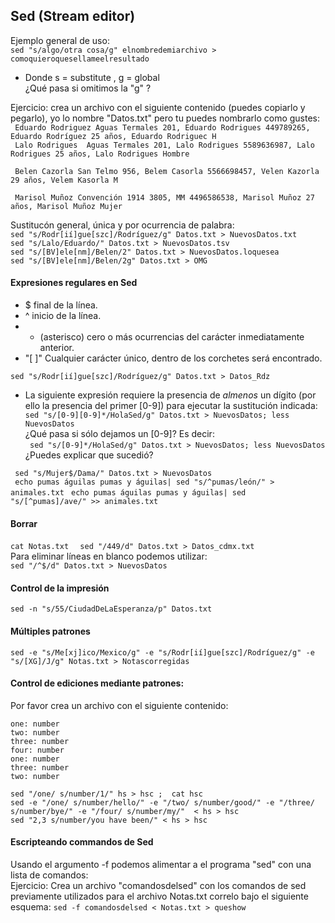 ## Sed (Stream editor)

Ejemplo general de uso:  
``` sed "s/algo/otra cosa/g" elnombredemiarchivo > comoquieroquesellameelresultado ```
* Donde s = substitute  , g = global   
¿Qué pasa si omitimos la "g" ?  

Ejercicio:  crea un archivo con el siguiente contenido (puedes copiarlo y pegarlo), yo lo nombre "Datos.txt" pero tu puedes nombrarlo como gustes:  
``` Eduardo Rodriguez Aguas Termales 201, Eduardo Rodrigues 449789265, Eduardo Rodríguez 25 años, Eduardo Rodriguec H```  
``` Lalo Rodrigues  Aguas Termales 201, Lalo Rodrigues 5589636987, Lalo Rodrigues 25 años, Lalo Rodrigues Hombre```  


``` Belen Cazorla San Telmo 956, Belem Casorla 5566698457, Velen Kazorla 29 años, Velem Kasorla M```  

``` Marisol Muñoz Convención 1914 3805, MM 4496586538, Marisol Muñoz 27 años, Marisol Muñoz Mujer```  

Sustitucón general, única y por ocurrencia de palabra:  
``` sed "s/Rodr[ií]gue[szc]/Rodríguez/g" Datos.txt > NuevosDatos.txt ```  
``` sed "s/Lalo/Eduardo/" Datos.txt > NuevosDatos.tsv ```  
``` sed "s/[BV]ele[nm]/Belen/2" Datos.txt > NuevosDatos.loquesea ```  
``` sed "s/[BV]ele[nm]/Belen/2g" Datos.txt > OMG ```


#### Expresiones regulares en Sed
*  $ final de la línea.
*  ^ inicio de la línea.
*  * (asterisco) cero o más ocurrencias del carácter inmediatamente anterior.
* "[ ]" Cualquier carácter único, dentro de los corchetes será encontrado.  
  
```sed "s/Rodr[ií]gue[szc]/Rodríguez/g" Datos.txt > Datos_Rdz ```  
* La siguiente expresión requiere la presencia de _almenos_ un dígito (por ello la presencia del primer [0-9]) para ejecutar la sustitución indicada:
``` sed "s/[0-9][0-9]*/HolaSed/g" Datos.txt > NuevosDatos; less NuevosDatos```  
 ¿Qué pasa si sólo dejamos un [0-9]? Es decir:  
``` sed "s/[0-9]*/HolaSed/g" Datos.txt > NuevosDatos; less NuevosDatos```   
¿Puedes explicar que sucedió?


``` sed "s/Mujer$/Dama/" Datos.txt > NuevosDatos```  
``` echo pumas águilas pumas y águilas| sed "s/^pumas/león/" > animales.txt``` 
``` echo pumas águilas pumas y águilas| sed "s/[^pumas]/ave/" >> animales.txt``` 

#### Borrar  
```cat Notas.txt ```
``` sed "/449/d" Datos.txt > Datos_cdmx.txt```  
Para eliminar líneas en blanco podemos utilizar:  
```sed "/^$/d" Datos.txt > NuevosDatos ```   

#### Control de la impresión

```sed -n "s/55/CiudadDeLaEsperanza/p" Datos.txt ```  

#### Múltiples patrones

```sed -e "s/Me[xj]ico/Mexico/g" -e "s/Rodr[ií]gue[szc]/Rodríguez/g" -e "s/[XG]/J/g" Notas.txt > Notascorregidas ```  

#### Control de ediciones mediante patrones:

Por favor crea un archivo con el siguiente contenido:  

```one: number```   
```two: number```  
```three: number```   
```four: number```   
```one: number```   
```three: number```   
```two: number```   

```sed "/one/ s/number/1/" hs > hsc ;  cat hsc ```  
```sed -e "/one/ s/number/hello/" -e "/two/ s/number/good/" -e "/three/ s/number/bye/" -e "/four/ s/number/my/"  < hs > hsc ```  
```sed "2,3 s/number/you have been/" < hs > hsc```

#### Escripteando commandos de Sed

Usando el argumento -f podemos alimentar a el programa "sed" con una lista de comandos:  
Ejercicio: Crea un archivo "comandosdelsed" con los comandos de sed previamente utilizados para el archivo Notas.txt  correlo bajo el siguiente esquema:
```sed -f comandosdelsed < Notas.txt > queshow ```

